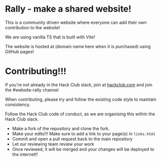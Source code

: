# Rally - make a shared website!

This is a community driven website where everyone can add their own contribution to the website!

We are using vanilla TS that is built with Vite!

The website is hosted at (domain name here when it is purchased) using GitHub pages!

# Contributing!!!

If you're not already in the Hack Club slack, join at [hackclub.com](https://hackclub.com) and join the #website-rally channel

When contributing, please try and follow the existing code style to maintain consistency.

Follow the Hack Club code of conduct, as we are organising this within the Hack Club slack.

- Make a fork of the repository and clone the fork.
- Make your edits!!! Make sure to add a link to your page(s) in `links.html`
- Commit and open a pull request back to the main repository
- Let our reviewing team review your work
- Once reviewed, it will be merged and your changes will be deployed to the internet!!

